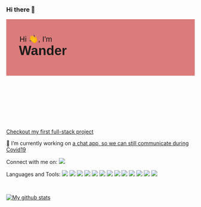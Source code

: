 ### Hi there 👋

<header><img src="header.png"></header>
<br />
<br />
<br />
<br />


 [Checkout my first full-stack project](https://github.com/WanderSmits/relaxation_client)
<br />

 
 

 🔭 I’m currently working on [a chat app, so we can still communicate during Covid19](https://github.com/WanderSmits/Chat_app)
<br />

 
 

Connect with me on: [<img src="https://img.shields.io/badge/linkedin-%230077B5.svg?&style=for-the-badge&logo=linkedin&logoColor=white" />](https://www.linkedin.com/in/wandersmits/)
<br />




<p float="left">
Languages and Tools: 
<img src="https://img.shields.io/badge/javascript%20-%23323330.svg?&style=for-the-badge&logo=javascript&logoColor=%23F7DF1E" />
<img src="https://img.shields.io/badge/html5%20-%23E34F26.svg?&style=for-the-badge&logo=html5&logoColor=white" />
<img src="https://img.shields.io/badge/node.js%20-%2343853D.svg?&style=for-the-badge&logo=node.js&logoColor=white" />
<img src="https://img.shields.io/badge/sass%20-%23CC6699.svg?&style=for-the-badge&logo=sass&logoColor=white" />
<img src="https://img.shields.io/badge/express.js%20-%23404d59.svg?&style=for-the-badge" />
<img src="https://img.shields.io/badge/react%20-%2320232a.svg?&style=for-the-badge&logo=react&logoColor=%2361DAFB" />
<img src="https://img.shields.io/badge/redux%20-%23593d88.svg?&style=for-the-badge&logo=redux&logoColor=white" />
<img src="https://img.shields.io/badge/react_router%20-CA4245.svg?&style=for-the-badge&logo=react-router&logoColor=white" />
<img src="https://img.shields.io/badge/bootstrap%20-%23563D7C.svg?&style=for-the-badge&logo=bootstrap&logoColor=white" />
<img src="https://img.shields.io/badge/material%20ui%20-%230081CB.svg?&style=for-the-badge&logo=material-ui&logoColor=white" />
<img src="https://img.shields.io/badge/jquery%20-%230769AD.svg?&style=for-the-badge&logo=jquery&logoColor=white" />
<img src="https://img.shields.io/badge/postgres-%23316192.svg?&style=for-the-badge&logo=postgresql&logoColor=white" />
<img src="https://img.shields.io/badge/styled_components%20-DB7093.svg?&style=for-the-badge&logo=styled-components&logoColor=white" />
</p>
<br />


 
[![My github stats](https://github-readme-stats.vercel.app/api?username=WanderSmits)](https://github.com/anuraghazra/github-readme-stats)
<br />
<br />
<br />


